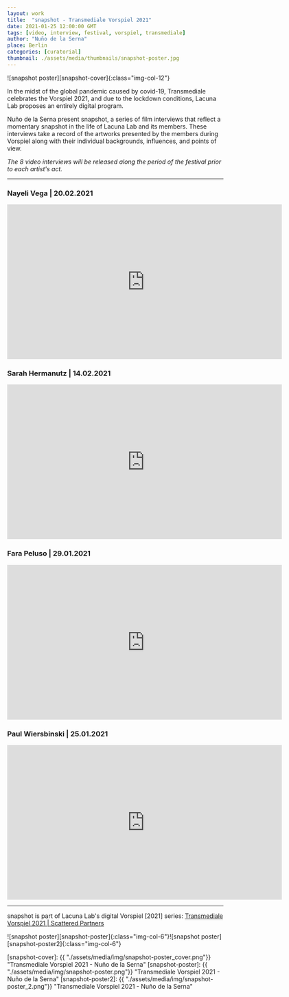 ```yaml
---
layout: work
title:  "snapshot - Transmediale Vorspiel 2021"
date: 2021-01-25 12:00:00 GMT
tags: [video, interview, festival, vorspiel, transmediale]
author: "Nuño de la Serna"
place: Berlin
categories: [curatorial]
thumbnail: ./assets/media/thumbnails/snapshot-poster.jpg
---
```


![snapshot poster][snapshot-cover]{:class="img-col-12"}


In the midst of the global pandemic caused by covid-19, Transmediale celebrates the Vorspiel 2021, and due to the lockdown conditions, Lacuna Lab proposes an entirely digital program.

Nuño de la Serna present snapshot, a series of film interviews that reflect a momentary snapshot in the life of Lacuna Lab and its members. These interviews take a record of the artworks presented by the members during Vorspiel along with their individual backgrounds, influences, and points of view.



*The 8 video interviews will be released along the period of the festival prior to each artist's act.*

---


### Nayeli Vega | 20.02.2021

<div class="video-responsive margin-bottom-big">
<iframe src="https://player.vimeo.com/video/513415013" width="640" height="360" frameborder="0" allow="autoplay; fullscreen; picture-in-picture" allowfullscreen></iframe>
</div>

### Sarah Hermanutz | 14.02.2021

<div class="video-responsive margin-bottom-big">
<iframe src="https://player.vimeo.com/video/511728714" width="640" height="360" frameborder="0" allow="autoplay; fullscreen; picture-in-picture" allowfullscreen></iframe>
</div>

### Fara Peluso | 29.01.2021

<div class="video-responsive margin-bottom-big">
<iframe src="https://player.vimeo.com/video/503877025" width="640" height="360" frameborder="0" allow="autoplay; fullscreen; picture-in-picture" allowfullscreen></iframe>
</div>

### Paul Wiersbinski | 25.01.2021

<div class="video-responsive margin-bottom-big">
<iframe src="https://player.vimeo.com/video/503851681" width="640" height="360" frameborder="0" allow="autoplay; fullscreen; picture-in-picture" allowfullscreen></iframe>
</div>

----

snapshot is part of Lacuna Lab's digital Vorspiel [2021] series: [Transmediale Vorspiel 2021 &#124; Scattered Partners](https://lacunalab.org/events/transmediale-vorspiel-2021-or-scattered-partners)


![snapshot poster][snapshot-poster]{:class="img-col-6"}![snapshot poster][snapshot-poster2]{:class="img-col-6"}


[snapshot-cover]: {{ "./assets/media/img/snapshot-poster_cover.png"}} "Transmediale Vorspiel 2021 - Nuño de la Serna"
[snapshot-poster]: {{ "./assets/media/img/snapshot-poster.png"}} "Transmediale Vorspiel 2021 - Nuño de la Serna"
[snapshot-poster2]: {{ "./assets/media/img/snapshot-poster_2.png"}} "Transmediale Vorspiel 2021 - Nuño de la Serna"

